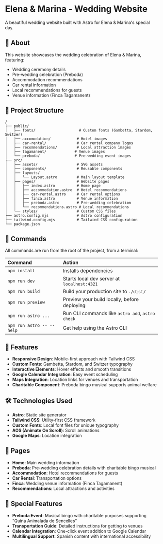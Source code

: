 # Elena & Marina - Wedding Website

A beautiful wedding website built with Astro for Elena & Marina's special day.

## 🎉 About

This website showcases the wedding celebration of Elena & Marina, featuring:
- Wedding ceremony details
- Pre-wedding celebration (Preboda)
- Accommodation recommendations
- Car rental information
- Local recommendations for guests
- Venue information (Finca Tagamanent)

## 🚀 Project Structure

```text
/
├── public/
│   ├── fonts/                    # Custom fonts (Gambetta, Stardom, Switzer)
│   ├── accomodation/            # Hotel images
│   ├── car-rental/              # Car rental company logos
│   ├── recommendations/         # Local attraction images
│   ├── tagamanent/             # Venue images
│   └── preboda/                # Pre-wedding event images
├── src/
│   ├── assets/                  # SVG assets
│   ├── components/              # Reusable components
│   ├── layouts/
│   │   └── Layout.astro         # Main layout template
│   ├── pages/                   # Website pages
│   │   ├── index.astro          # Home page
│   │   ├── accommodation.astro  # Hotel recommendations
│   │   ├── car-rental.astro     # Car rental options
│   │   ├── finca.astro          # Venue information
│   │   ├── preboda.astro        # Pre-wedding celebration
│   │   └── recommendations.astro # Local recommendations
│   └── styles/                  # Custom CSS files
├── astro.config.mjs             # Astro configuration
├── tailwind.config.mjs          # Tailwind CSS configuration
└── package.json
```

## 🧞 Commands

All commands are run from the root of the project, from a terminal:

| Command                   | Action                                           |
| :------------------------ | :----------------------------------------------- |
| `npm install`             | Installs dependencies                            |
| `npm run dev`             | Starts local dev server at `localhost:4321`      |
| `npm run build`           | Build your production site to `./dist/`          |
| `npm run preview`         | Preview your build locally, before deploying     |
| `npm run astro ...`       | Run CLI commands like `astro add`, `astro check` |
| `npm run astro -- --help` | Get help using the Astro CLI                     |

## 🎨 Features

- **Responsive Design**: Mobile-first approach with Tailwind CSS
- **Custom Fonts**: Gambetta, Stardom, and Switzer typography
- **Interactive Elements**: Hover effects and smooth transitions
- **Google Calendar Integration**: Easy event scheduling
- **Maps Integration**: Location links for venues and transportation
- **Charitable Component**: Preboda bingo musical supports animal welfare

## 🛠️ Technologies Used

- **Astro**: Static site generator
- **Tailwind CSS**: Utility-first CSS framework
- **Custom Fonts**: Local font files for unique typography
- **AOS (Animate On Scroll)**: Scroll animations
- **Google Maps**: Location integration

## 📱 Pages

- **Home**: Main wedding information
- **Preboda**: Pre-wedding celebration details with charitable bingo musical
- **Accommodation**: Hotel recommendations for guests
- **Car Rental**: Transportation options
- **Finca**: Wedding venue information (Finca Tagamanent)
- **Recommendations**: Local attractions and activities

## 🎯 Special Features

- **Preboda Event**: Musical bingo with charitable purposes supporting "Quina Animalada de Sencelles"
- **Transportation Guide**: Detailed instructions for getting to venues
- **Calendar Integration**: One-click event addition to Google Calendar
- **Multilingual Support**: Spanish content with international accessibility
